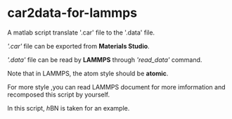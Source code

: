 # car2data-for-lammps
A matlab script translate '.car' file to the '.data' file.

*'.car'* file can be exported from **Materials Studio**.

*'.data'* file can be read by **LAMMPS** through *'read_data'* command.

Note that in LAMMPS, the atom style should be **atomic**.

For more style ,you can read LAMMPS document for more imformation and recomposed this script by yourself.

In this script, *h*BN is taken for an example.
